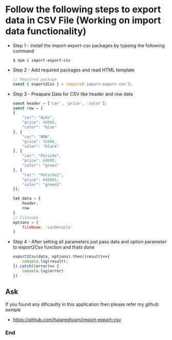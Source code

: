 # Follow the following steps to export data in CSV File (Working on import data functionality)

- Step 1 - install the import-export-csv packages by  typeing the following command

    `$ npm i import-export-csv`

- Step 2 - Add required packages and read HTML template

    ```javascript
    // Required package
  const { export2Csv } = require('import-export-csv');
    ```

- Step 3 - Preapare Data for CSV like header and row data

    ```javascript
    const header = ['car', 'price', 'color'];
    const row = [
    {
        "car": "Audi",
        "price": 40000,
        "color": "blue"
    }, {
        "car": "BMW",
        "price": 35000,
        "color": "black"
    }, {
        "car": "Porsche",
        "price": 60000,
        "color": "green"
    }, {
        "car": "Porsche1",
        "price": 600001,
        "color": "green1"
    }];

    let data = {
        header,
        row
    }
    // Filename
    options = {
        fileName: 'carDetails'
    }
    ```

- Step 4 - After setting all parameters just pass data and option parameter to export2Csv function and thats done

    ```javascript
    export2Csv(data, options).then((result)=>{
        console.log(result);
    }).catch((error)=> {
        console.log(error)
    })
    ```


## Ask

If you found any dificaulty in this application then please refer my github exmple

- https://github.com/hajareshyam/import-export-csv

### End
